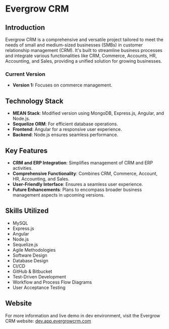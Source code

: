 # Evergrow CRM

## Introduction
Evergrow CRM is a comprehensive and versatile project tailored to meet the needs of small and medium-sized businesses (SMBs) in customer relationship management (CRM). It's built to streamline business processes and integrate various functionalities like CRM, Commerce, Accounts, HR, Accounting, and Sales, providing a unified solution for growing businesses.

### Current Version
- **Version 1:** Focuses on commerce management.

## Technology Stack
- **MEAN Stack**: Modified version using MongoDB, Express.js, Angular, and Node.js.
- **Sequelize ORM**: For efficient database operations.
- **Frontend**: Angular for a responsive user experience.
- **Backend**: Node.js ensures seamless performance.

## Key Features
- **CRM and ERP Integration**: Simplifies management of CRM and ERP activities.
- **Comprehensive Functionality**: Combines CRM, Commerce, Account, HR, Accounting, and Sales.
- **User-Friendly Interface**: Ensures a seamless user experience.
- **Future Enhancements**: Plans to encompass broader business management aspects in upcoming versions.

## Skills Utilized
- MySQL
- Express.js
- Angular
- Node.js
- Sequelize.js
- Agile Methodologies
- Software Design
- Database Design
- CI/CD
- GitHub & Bitbucket
- Test-Driven Development
- Workflow and Process Flow Diagrams
- User Acceptance Testing

## Website
For more information and live demo in dev environment, visit the Evergrow CRM website:
[dev.app.evergrowcrm.com](https://dev.app.evergrowcrm.com)